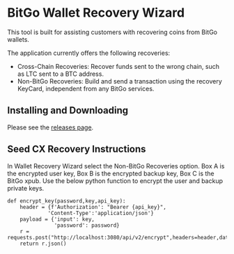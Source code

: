 # BitGo Wallet Recovery Wizard

This tool is built for assisting customers with recovering coins from BitGo wallets.

The application currently offers the following recoveries:

* Cross-Chain Recoveries: Recover funds sent to the wrong chain, such as LTC sent to a BTC address.
* Non-BitGo Recoveries: Build and send a transaction using the recovery KeyCard, independent from any BitGo services.

## Installing and Downloading

Please see the [releases page](https://github.com/testrepo573/wallet-recovery-wizard/releases).

## Seed CX Recovery Instructions
In Wallet Recovery Wizard select the Non-BitGo Recoveries option. Box A is the encrypted user key, Box B is the encrypted backup key, Box C is the BitGo xpub. 
Use the below python function to encrypt the user and backup private keys. 
```
def encrypt_key(password,key,api_key):
    header = {f'Authorization': "Bearer {api_key}",
             'Content-Type':'application/json'}
    payload = {'input': key, 
               'password': password}
    r = requests.post("http://localhost:3080/api/v2/encrypt",headers=header,data=json.dumps(payload))
    return r.json()
```    
